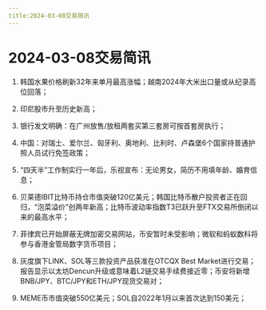 ```yaml
---
title:2024-03-08交易简讯
---
```

# 2024-03-08交易简讯

1. 韩国水果价格刷新32年来单月最高涨幅；越南2024年大米出口量或从纪录高位回落；

2. 印尼股市升至历史新高；

3. 银行发文明确：在广州放售/放租两套买第三套房可按首套房执行；

4. 中国：对瑞士、爱尔兰、匈牙利、奥地利、比利时、卢森堡6个国家持普通护照人员试行免签政策；

5. “四天半”工作制实行一年后，乐视宣布：无论男女，简历不用填年龄、婚育信息；

6. 贝莱德IBIT比特币持仓市值突破120亿美元；韩国比特币散户投资者正在回归，“泡菜溢价”创两年新高；比特币波动率指数T3已跃升至FTX交易所倒闭以来的最高水平；

7. 菲律宾已开始屏蔽无牌加密交易网站，币安暂时未受影响；微软和蚂蚁数科将参与香港金管局数字货币项目；

8. 灰度旗下LINK、SOL等三款投资产品获准在OTCQX Best Market进行交易；报告显示以太坊Dencun升级或意味着L2链交易手续费接近零；币安将新增BNB/JPY、BTC/JPY和ETH/JPY现货交易对；

9. MEME币市值突破550亿美元；SOL自2022年1月以来首次达到150美元；